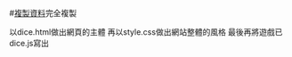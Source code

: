 #[複製資料](https://github.com/chrislai0621/dice)完全複製


以dice.html做出網頁的主體
再以style.css做出網站整體的風格
最後再將遊戲已dice.js寫出
